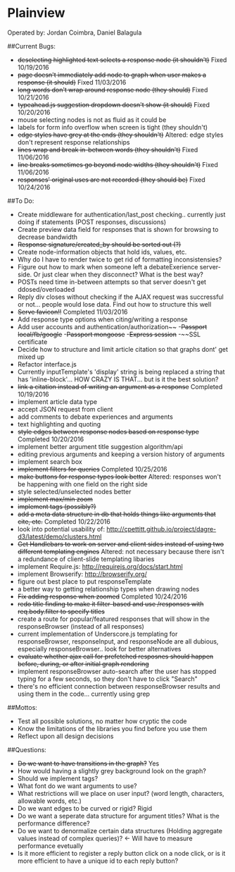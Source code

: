 Plainview
=====
Operated by: Jordan Coimbra, Daniel Balagula

##Current Bugs:
- ~~deselecting highlighted text selects a response node (it shouldn't)~~ Fixed 10/19/2016
- ~~page doesn't immediately add node to graph when user makes a response (it should)~~ Fixed 11/03/2016
- ~~long words don't wrap around response node (they should)~~ Fixed 10/21/2016
- ~~typeahead.js suggestion dropdown doesn't show (it should)~~ Fixed 10/20/2016
- mouse selecting nodes is not as fluid as it could be
- labels for form info overflow when screen is tight (they shouldn't)
- ~~edge styles have grey at the ends (they shouldn't)~~ Altered: edge styles don't represent response relationships
- ~~lines wrap and break in-between words (they shouldn't)~~ Fixed 11/06/2016
- ~~line breaks sometimes go beyond node widths (they shouldn't)~~ Fixed 11/06/2016
- ~~responses' original uses are not recorded (they should be)~~ Fixed 10/24/2016

##To Do:
- Create middleware for authentication/last_post checking.. currently just doing if statements (POST responses, discussions)
- Create preview data field for responses that is shown for browsing to decrease bandwidth
- ~~Response signature/created_by should be sorted out (?)~~
- Create node-information objects that hold ids, values, etc.
- Why do I have to render twice to get rid of formatting inconsistensies?
- Figure out how to mark when someone left a debateExerience server-side. Or just clear when they disconnect? What is the best way?
- POSTs need time in-between attempts so that server doesn't get ddosed/overloaded
- Reply div closes without checking if the AJAX request was succressful or not... people would lose data. Find out how to structure this well
- ~~Serve favicon!!~~ Completed 11/03/2016
- Add response type options when citing/writing a response
- Add user accounts and authentication/authorization~~
  -~~Passport local/fb/google~~
  -~~Passport mongoose~~
  -~~Express session~~
  -~~SSL certificate
- Decide how to structure and limit article citation so that graphs dont' get mixed up
- Refactor interface.js
- Currently inputTemplate's 'display' string is being replaced a string that has 'inline-block'... HOW CRAZY IS THAT... but is it the best solution?
- ~~link a citation instead of writing an argument as a response~~ Completed 10/19/2016
- implement article data type
- accept JSON request from client
- add comments to debate experiences and arguments
- text highlighting and quoting
- ~~style edges between response nodes based on response type~~ Completed 10/20/2016
- implement better argument title suggestion algorithm/api
- editing previous arguments and keeping a version history of arguments
- implement search box
- ~~implement filters for queries~~ Completed 10/25/2016
- ~~make buttons for response types look better~~ Altered: responses won't be happening with one field on the right side
- style selected/unselected nodes better
- ~~implement max/min zoom~~
- ~~implement tags (possibly?)~~
- ~~add a meta data structure in db that holds things like arguments that cite, etc.~~ Completed 10/22/2016
- look into potential usability of: http://cpettitt.github.io/project/dagre-d3/latest/demo/clusters.html
- ~~Get Handlebars to work on server and client sides instead of using two different templating engines~~ Altered: not necessary because there isn't a redundance of client-slide templating libaries
- implement Require.js: http://requirejs.org/docs/start.html
- implement Browserify: http://browserify.org/
- figure out best place to put responseTemplate
- a better way to getting relationship types when drawing nodes
- ~~Fix adding response when zoomed~~ Completed 10/24/2016
- ~~redo title finding to make it filter-based and use /responses with req.body.filter to specify titles~~ 
- create a route for popular/featured responses that will show in the responseBrowser (instead of all responses)
- current implementation of Underscore.js templating for responseBrowser, responseInput, and responseNode are all dubious, especially responseBrowser.. look for better alternatives
- ~~evaluate whether ajax call for prefetched resposnes should happen before, during, or after initial graph rendering~~
- implement responseBrowser auto-search after the user has stopped typing for a few seconds, so they don't have to click "Search"
- there's no efficient connection between responseBrowser results and using them in the code... currently using grep

##Mottos:
- Test all possible solutions, no matter how cryptic the code
- Know the limitations of the libraries you find before you use them
- Reflect upon all design decisions

##Questions:
- ~~Do we want to have transitions in the graph?~~ Yes
- How would having a slightly grey background look on the graph?
- Should we implement tags?
- What font do we want arguments to use?
- What restrictions will we place on user input? (word length, characters, allowable words, etc.)
- Do we want edges to be curved or rigid? Rigid
- Do we want a seperate data structure for argument titles? What is the performance difference?
- Do we want to denormalize certain data structures (Holding aggregate values instead of complex queries)? <- Will have to measure performance evetually
- Is it more efficient to register a reply button click on a node click, or is it more efficient to have a unique id to each reply button?
